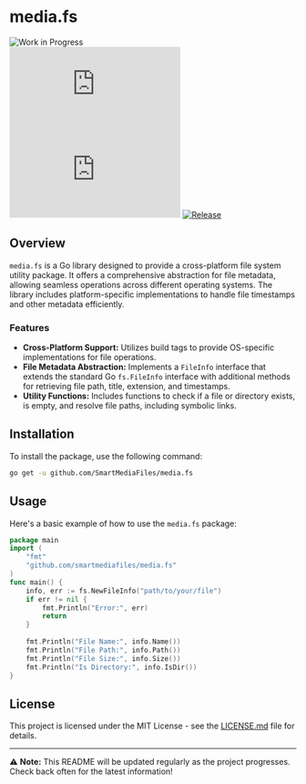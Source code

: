 # media.fs

![Work in Progress](https://img.shields.io/badge/Status-Work%20in%20Progress-yellow)  
[![Go Report Card](https://goreportcard.com/badge/github.com/SmartMediaFiles/media.fs)](https://goreportcard.com/report/github.com/SmartMediaFiles/media.fs)
[![GoDoc](https://pkg.go.dev/badge/github.com/SmartMediaFiles/media.fs)](https://pkg.go.dev/github.com/SmartMediaFiles/media.fs)
[![Release](https://img.shields.io/github/release/SmartMediaFiles/media.fs.svg?style=flat)](https://github.com/SmartMediaFiles/media.fs/releases)


## Overview

`media.fs` is a Go library designed to provide a cross-platform file system utility package. It offers a comprehensive abstraction for file metadata, allowing seamless operations across different operating systems. The library includes platform-specific implementations to handle file timestamps and other metadata efficiently.

### Features

- **Cross-Platform Support:** Utilizes build tags to provide OS-specific implementations for file operations.
- **File Metadata Abstraction:** Implements a `FileInfo` interface that extends the standard Go `fs.FileInfo` interface with additional methods for retrieving file path, title, extension, and timestamps.
- **Utility Functions:** Includes functions to check if a file or directory exists, is empty, and resolve file paths, including symbolic links.


## Installation

To install the package, use the following command:

```bash
go get -u github.com/SmartMediaFiles/media.fs
```

## Usage

Here's a basic example of how to use the `media.fs` package:

```go
package main
import (
    "fmt"
    "github.com/smartmediafiles/media.fs"
)
func main() {
    info, err := fs.NewFileInfo("path/to/your/file")
    if err != nil {
        fmt.Println("Error:", err)
        return
    }
	
    fmt.Println("File Name:", info.Name())
    fmt.Println("File Path:", info.Path())
    fmt.Println("File Size:", info.Size())
    fmt.Println("Is Directory:", info.IsDir())
}
```

## License

This project is licensed under the MIT License - see the [LICENSE.md](LICENSE.md) file for details.

---

⚠️ **Note:** This README will be updated regularly as the project progresses. Check back often for the latest information!

